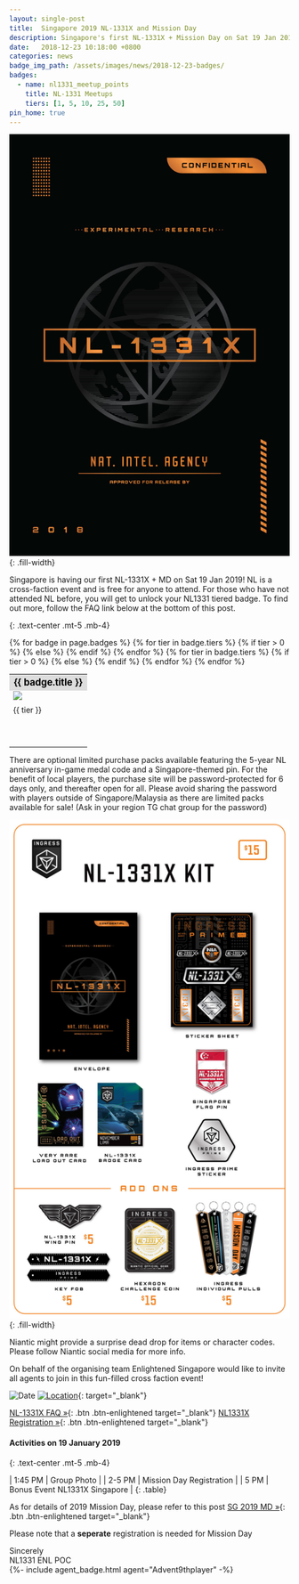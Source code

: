 ```yaml
---
layout: single-post
title:  Singapore 2019 NL-1331X and Mission Day
description: Singapore's first NL-1331X + Mission Day on Sat 19 Jan 2019
date:   2018-12-23 10:18:00 +0800
categories: news
badge_img_path: /assets/images/news/2018-12-23-badges/
badges:
  - name: nl1331_meetup_points
    title: NL-1331 Meetups
    tiers: [1, 5, 10, 25, 50]
pin_home: true
---
```


![NL-1331X](/assets/images/news/1331x.jpg){: .fill-width}

Singapore is having our first NL-1331X + MD on Sat 19 Jan 2019! NL is a cross-faction event and is free for anyone to attend. For those who have not attended NL before, you will get to unlock your NL1331 tiered badge. To find out more, follow the FAQ link below at the bottom of this post.

{: .text-center .mt-5 .mb-4}

<table class="table table-sm">
<tbody>{% for badge in page.badges %}
  <tr>
  <th colspan="5" style="font-size: 1.2em;background:#ddd;color:black;">{{ badge.title }}</th>
  </tr>
  <tr>
    {% for tier in badge.tiers %}
      {% if tier > 0 %}
        <td><img src="{{ page.badge_img_path }}{{ badge.name }}{{ forloop.index }}.png" /></td>
      {% else %}
        <td></td>
      {% endif %}
    {% endfor %}
    </tr>
    <tr>
    {% for tier in badge.tiers %}
      {% if tier > 0 %}
        <td>{{ tier }}</td>
      {% else %}
        <td></td>
      {% endif %}
    {% endfor %}
  </tr>
  <tr><td colspan="5" style="height: 50px;">&nbsp;</td></tr>
{% endfor %}
</tbody>
</table>


There are optional limited purchase packs available featuring the 5-year NL anniversary in-game medal code and a Singapore-themed pin. For the benefit of local players, the purchase site will be password-protected for 6 days only, and thereafter open for all. Please avoid sharing the password with players outside of Singapore/Malaysia as there are limited packs available for sale! (Ask in your region TG chat group for the password)

![NL-1331X Swag](/assets/images/news/nl1331x_kit.jpg){: .fill-width}

Niantic might provide a surprise dead drop for items or character codes. Please follow Niantic social media for more info.

On behalf of the organising team Enlightened Singapore would like to invite all agents to join in this fun-filled cross faction event!

![Date](https://img.shields.io/badge/Date-Jan%2019%2C%202019%205pm-orange.svg)
[![Location](https://img.shields.io/badge/Location-18%20Marina%20Gardens%20Drive%2C%20Singapore%2C%20018953-yellow.svg)](https://maps.google.com/maps?q=1.2817494,103.8651943){: target="_blank"}

[NL-1331X FAQ &raquo;](https://tinyurl.com/NLSGFAQ){: .btn .btn-enlightened target="_blank"} [NL1331X Registration &raquo;](https://nl1331xsingapore.splashthat.com){: .btn .btn-enlightened target="_blank"}



<!--
|<i class="fas fa-map-marked-alt"></i>|Location: 18 Marina Gardens Drive, Singapore, 018953|
|<i class="fas fa-burn"></i>| [Google Map Link](http://maps.google.com/maps?q=1.2817494,103.8651943){: target="_blank"}|
{: .mb-3}
//-->

#### Activities on 19 January 2019
{: .text-center .mt-5 .mb-4}

| 1:45 PM | Group Photo |
| 2-5 PM | Mission Day Registration |
| 5 PM | Bonus Event NL1331X Singapore |
{: .table}

As for details of 2019 Mission Day, please refer to this post [SG 2019 MD &raquo;](https://enl.sg/news/2018/12/23/2019-01-08-md2019-sg-details){: .btn .btn-enlightened target="_blank"}

Please note that a __seperate__ registration is needed for Mission Day


Sincerely<br/>
NL1331 ENL POC<br/>
{%- include agent_badge.html agent="Advent9thplayer" -%}
